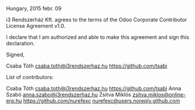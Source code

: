 Hungary, 2015 febr. 09

i3 Rendszerház Kft. agrees to the terms of the Odoo Corporate Contributor License
Agreement v1.0.

I declare that I am authorized and able to make this agreement and sign this
declaration.

Signed,

Csaba Tóth csaba.toth@i3rendszerhaz.hu https://github.com/tsabi

List of contributors:

Csaba Tóth csaba.toth@i3rendszerhaz.hu https://github.com/tsabi
Anna Szabó anna.szabo@i3rendszerhaz.hu
Zsitva Miklós zsitva.miklos@online-erp.hu https://github.com/nurefexc nurefexc@users.noreply.github.com
